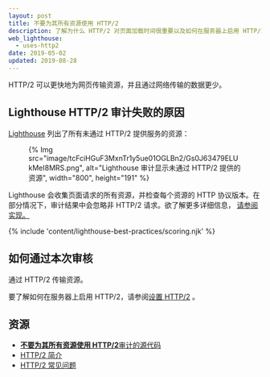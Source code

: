```yaml
---
layout: post
title: 不要为其所有资源使用 HTTP/2
description: 了解为什么 HTTP/2 对页面加载时间很重要以及如何在服务器上启用 HTTP/2。
web_lighthouse:
  - uses-http2
date: 2019-05-02
updated: 2019-08-28
---
```


HTTP/2 可以更快地为网页传输资源，并且通过网络传输的数据更少。

## Lighthouse HTTP/2 审计失败的原因

[Lighthouse](https://developers.google.com/web/tools/lighthouse/) 列出了所有未通过 HTTP/2 提供服务的资源：

<figure>{% Img src="image/tcFciHGuF3MxnTr1y5ue01OGLBn2/Gs0J63479ELUkMeI8MRS.png", alt="Lighthouse 审计显示未通过 HTTP/2 提供的资源", width="800", height="191" %}</figure>

Lighthouse 会收集页面请求的所有资源，并检查每个资源的 HTTP 协议版本。在部分情况下，审计结果中会忽略非 HTTP/2 请求。欲了解更多详细信息， [请参阅实现。](https://github.com/GoogleChrome/lighthouse/blob/9fad007174f240982546887a7e97f452e0eeb1d1/lighthouse-core/audits/dobetterweb/uses-http2.js#L138)

{% include 'content/lighthouse-best-practices/scoring.njk' %}

## 如何通过本次审核

通过 HTTP/2 传输资源。

要了解如何在服务器上启用 HTTP/2，请参阅[设置 HTTP/2](https://dassur.ma/things/h2setup/) 。

## 资源

- [**不要为其所有资源使用 HTTP/2**审计的源代码](https://github.com/GoogleChrome/lighthouse/blob/master/lighthouse-core/audits/dobetterweb/uses-http2.js)
- [HTTP/2 简介](https://developers.google.com/web/fundamentals/performance/http2/)
- [HTTP/2 常见问题](https://http2.github.io/faq/)

